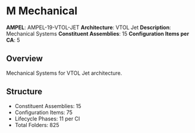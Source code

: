 # M Mechanical

**AMPEL**: AMPEL-19-VTOL-JET
**Architecture**: VTOL Jet
**Description**: Mechanical Systems
**Constituent Assemblies**: 15
**Configuration Items per CA**: 5

## Overview
Mechanical Systems for VTOL Jet architecture.

## Structure
- Constituent Assemblies: 15
- Configuration Items: 75
- Lifecycle Phases: 11 per CI
- Total Folders: 825
